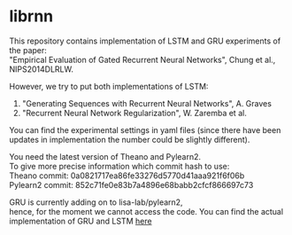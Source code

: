 librnn
======
This repository contains implementation of LSTM and GRU experiments
of the paper:  
"Empirical Evaluation of Gated Recurrent Neural Networks", Chung et al., NIPS2014DLRLW.

However, we try to put both implementations of LSTM:  
1) "Generating Sequences with Recurrent Neural Networks", A. Graves  
2) "Recurrent Neural Network Regularization", W. Zaremba et al.

You can find the experimental settings in yaml files (since there have
been updates in implementation the number could be slightly different).

You need the latest version of Theano and Pylearn2.  
To give more precise information which commit hash to use:  
Theano commit: 0a0821717ea86fe33276d5770d41aaa921f6f06b  
Pylearn2 commit: 852c71fe0e83b7a4896e68babb2cfcf866697c73

GRU is currently adding on to lisa-lab/pylearn2,  
hence, for the moment we cannot access the code.
You can find the actual implementation of GRU and LSTM [here](https://github.com/lisa-lab/pylearn2/tree/master/pylearn2/sandbox/rnn/rnn.py)
